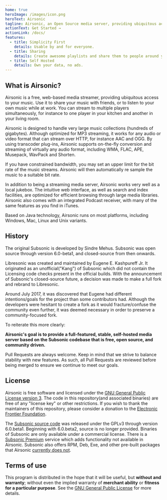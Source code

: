 ```yaml
---
home: true
heroImage: /images/icon.png
heroText: Airsonic
tagline: Airsonic, an Open Source media server, providing ubiquitous access to your music.
actionText: Get Started →
actionLink: /docs/
features:
  - title: Simplicity First
    details: Usable by and for everyone.
  - title: Sharing
    details: Create awesome playlists and share them to people around you.
  - title: Self Hosted
    details: Own your data, no ads.
---
```


## What is Airsonic?

Airsonic is a free, web-based media streamer, providing ubiquitous access to your music. Use it to share your music with friends, or to listen to your own music while at work. You can stream to multiple players simultaneously, for instance to one player in your kitchen and another in your living room.

Airsonic is designed to handle very large music collections (hundreds of gigabytes). Although optimized for MP3 streaming, it works for any audio or video format that can stream over HTTP, for instance AAC and OGG. By using transcoder plug-ins, Airsonic supports on-the-fly conversion and streaming of virtually any audio format, including WMA, FLAC, APE, Musepack, WavPack and Shorten.

If you have constrained bandwidth, you may set an upper limit for the bit rate of the music streams. Airsonic will then automatically re sample the music to a suitable bit rate.

In addition to being a streaming media server, Airsonic works very well as a local jukebox. The intuitive web interface, as well as search and index facilities, are optimized for efficient browsing through large media libraries. Airsonic also comes with an integrated Podcast receiver, with many of the same features as you find in iTunes.

Based on Java technology, Airsonic runs on most platforms, including Windows, Mac, Linux and Unix variants.

## History

The original Subsonic is developed by Sindre Mehus. Subsonic was open source through version 6.0-beta1, and closed-source from then onwards.

Libresonic was created and maintained by Eugene E. Kashpureff Jr. It originated as an unofficial("Kang") of Subsonic which did not contain the Licensing code checks present in the official builds. With the announcement of Subsonic's closed-source future, a decision was made to make a full fork and rebrand to Libresonic.

Around July 2017, it was discovered that Eugene had different intentions/goals for the project than some contributors had. Although the developers were hesitant to create a fork as it would fracture/confuse the community even further, it was deemed necessary in order to preserve a community-focused fork.

To reiterate this more clearly:

**Airsonic's goal is to provide a full-featured, stable, self-hosted media server based on the Subsonic codebase that is free, open source, and community driven.**

Pull Requests are always welcome. Keep in mind that we strive to balance stability with new features. As such, all Pull Requests are reviewed before being merged to ensure we continue to meet our goals.

## License

Airsonic is free software and licensed under the [GNU General Public License version 3](http://www.gnu.org/copyleft/gpl.html). The code in this repository(and associated binaries) are free of any "license key" or other restrictions. If you wish to thank the maintainers of this repository, please consider a donation to the [Electronic Frontier Foundation](https://supporters.eff.org/donate).

The [Subsonic source code](https://github.com/airsonic/subsonic-svn) was released under the GPLv3 through version 6.0.beta1. Beginning with 6.0.beta2, source is no longer provided. Binaries of Subsonic are only available under a commercial license. There is a [Subsonic Premium](http://www.subsonic.org/pages/premium.jsp) service which adds functionality not available in Airsonic. Subsonic also offers RPM, Deb, Exe, and other pre-built packages that Airsonic [currently does not](https://github.com/airsonic/airsonic/issues/65).

## Terms of use

This program is distributed in the hope that it will be useful, but **without and warranty**; without even the implied warranty of **merchant ability** or **fitness for a particular purpose**. See the [GNU General Public License](http://www.gnu.org/copyleft/gpl.html) for more details.
